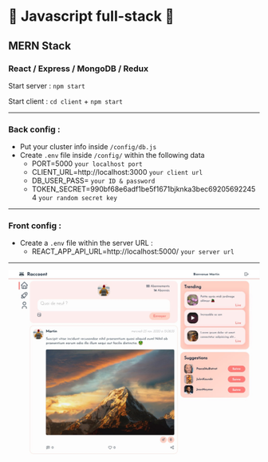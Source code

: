 # 🚀 Javascript full-stack 🚀
## MERN Stack
### React / Express / MongoDB / Redux

Start server : `npm start`

Start client : `cd client` + `npm start`

_____________________________

### Back config :

* Put your cluster info inside `/config/db.js`
* Create `.env` file inside `/config/` within the following data
  - PORT=5000 `your localhost port`
  - CLIENT_URL=http://localhost:3000 `your client url`
  - DB_USER_PASS= `your ID & password`
  - TOKEN_SECRET=990bf68e6adf1be5f1671bjknka3bec692056922454 `your random secret key`
  
_________________________
  
### Front config : 
* Create a `.env` file within the server URL :
  - REACT_APP_API_URL=http://localhost:5000/ `your server url`
    
_____________________________

![Alt text](./client/public/img/screenshot.jpg "Screenshot")

  

